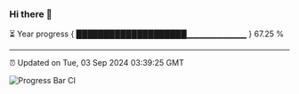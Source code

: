 ### Hi there 👋

⏳ Year progress { ████████████████████▁▁▁▁▁▁▁▁▁▁ } 67.25 %

---

⏰ Updated on Tue, 03 Sep 2024 03:39:25 GMT

![Progress Bar CI](https://github.com/IshwaranRudhara/GIT-ACTION/workflows/Progress%20Bar%20CI/badge.svg)
